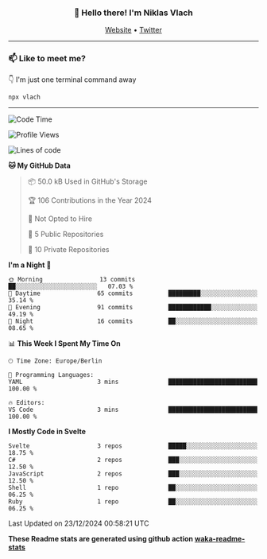 <h3 align="center">👋 Hello there! I'm Niklas Vlach</h3>
<p align="center">
  <a href="https://niklas-vlach.com">Website</a> •
  <a href="https://twitter.com/NiklasVlach">Twitter</a>
</p>

---

### 📫 Like to meet me?

👇 I'm just one terminal command away

```bash
npx vlach
```

---
<!--START_SECTION:waka-->
![Code Time](http://img.shields.io/badge/Code%20Time-835%20hrs%2022%20mins-blue)

![Profile Views](http://img.shields.io/badge/Profile%20Views-0-blue)

![Lines of code](https://img.shields.io/badge/From%20Hello%20World%20I%27ve%20Written-120.2%20thousand%20lines%20of%20code-blue)

**🐱 My GitHub Data** 

> 📦 50.0 kB Used in GitHub's Storage 
 > 
> 🏆 106 Contributions in the Year 2024
 > 
> 🚫 Not Opted to Hire
 > 
> 📜 5 Public Repositories 
 > 
> 🔑 10 Private Repositories 
 > 
**I'm a Night 🦉** 

```text
🌞 Morning                13 commits          ██░░░░░░░░░░░░░░░░░░░░░░░   07.03 % 
🌆 Daytime                65 commits          █████████░░░░░░░░░░░░░░░░   35.14 % 
🌃 Evening                91 commits          ████████████░░░░░░░░░░░░░   49.19 % 
🌙 Night                  16 commits          ██░░░░░░░░░░░░░░░░░░░░░░░   08.65 % 
```


📊 **This Week I Spent My Time On** 

```text
🕑︎ Time Zone: Europe/Berlin

💬 Programming Languages: 
YAML                     3 mins              █████████████████████████   100.00 % 

🔥 Editors: 
VS Code                  3 mins              █████████████████████████   100.00 % 
```

**I Mostly Code in Svelte** 

```text
Svelte                   3 repos             █████░░░░░░░░░░░░░░░░░░░░   18.75 % 
C#                       2 repos             ███░░░░░░░░░░░░░░░░░░░░░░   12.50 % 
JavaScript               2 repos             ███░░░░░░░░░░░░░░░░░░░░░░   12.50 % 
Shell                    1 repo              ██░░░░░░░░░░░░░░░░░░░░░░░   06.25 % 
Ruby                     1 repo              ██░░░░░░░░░░░░░░░░░░░░░░░   06.25 % 
```




 Last Updated on 23/12/2024 00:58:21 UTC
<!--END_SECTION:waka-->

**These Readme stats are generated using github action [waka-readme-stats](https://github.com/anmol098/waka-readme-stats)**
